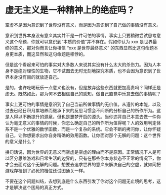# 虚无主义是一种精神上的绝症吗？

空虚不是因为意识到了世界没有意义，而是因为意识到了自己做的事情没有意义。

意识到世界本身没有意义其实并不是一件可怕的事情。事实上只要稍微尝试思考意义这个命题，你就可以意识到“本质的价值”并不存在。假如你认为 xxx 是世界最终的意义，那对你而言让你相信 “xxx 是世界最终意义” 的东西显然比这句命题本身更本质，而这显然和这句命题是相悖的。

但是这个看起来可怕的事实对大多数人来说其实没有什么太大的杀伤力。因为人本身不是绝对理性的生物，它不试图去无时无刻地探究本质，也不会因为意识到了世界本身没有目的就放逐自己。

是的，也许吃喝玩乐一点意义也没有，但是放弃这些东西就更加高贵吗？同样还是虚无。既然如此，那为何不去相信自己的感知，做自己直觉中乐意去做的事情呢？

事实上更可怕的事情是意识到了自己当前所做事情的无价值。从遗传的本能，以及过去已经日积月累培养而继承下来的反思习惯会不间断的分析自己的所作所为。这是人得以不断提升的源泉，但也是噩梦开启的源头。当你违背自己本意去做一件你认为毫无意义的事情的时候，你怎么确定自己的所作所为值得呢？人的效用判定体系不是一个优雅的数学函数，而是一个复杂的系统。它会不断的拷问你，让你怀疑自己，让你想要求出你自身精确的效用函数。让你面对那个无解的问题：这个世界的意义是什么？

换句话说，因为世界的无意义而空虚是空虚的理由而不是原因。正常情况下人是可以区分思维游戏和日常生活的边界的，只有在那些你本身状态不正常的情况下，你才会去面对这个无解的问题。想要去追求世界的意义来解决自己的空虚，就如同把游戏存档到了必死的档位还试图通关一样。

不要在这个问题纠结，去想到底是什么东西引发了你对这个问题无止境的思考，这才是解决这个困局的真正方式。
